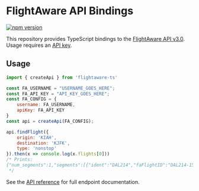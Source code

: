 # FlightAware API Bindings
[![npm version](https://badge.fury.io/js/flightaware-ts.svg)](https://badge.fury.io/js/flightaware-ts)

This repository provides TypeScript bindings to the [FlightAware API v3.0][fa-api]. Usage requires an [API key][fa-api-key].

## Usage
```js
import { createApi } from 'flightaware-ts'

const FA_USERNAME = "USERNAME_GOES_HERE";
const FA_API_KEY = "API_KEY_GOES_HERE";
const FA_CONFIG = {
    username: FA_USERNAME,
    apiKey: FA_API_KEY
}
const api = createApi(FA_CONFIG);

api.findFlight({
    origin: 'KIAH',
    destination: 'KJFK',
    type: 'nonstop'
}).then(x => console.log(x.flights[0]))
/* Prints:
{"num_segments":1,"segments":[{"ident":"DAL214","faFlightID":"DAL214-1575092751-airline-0510","airline":"DAL","airline_iata":"DL","flightnumber":"214","tailnumber":"N109DU","type":"Form_Airline","blocked":false,"diverted":false,"cancelled":false,"origin":{"code":"KIAH","city":"Houston, TX","alternate_ident":"","airport_name":"Houston Bush Int'ctl"},"destination":{"code":"KJFK","city":"New York, NY","alternate_ident":"","airport_name":"John F Kennedy Intl"},"filed_ete":11700,"route":"MMUGS4 GUSTI Q22 CATLN J37 AJFEB GRD Q64 TYI J209 SAWED J121 SIE CAMRN4","filed_altitude":370,"display_filed_altitude":"37,000 feet","filed_airspeed_kts":379,"distance_filed":1417,"filed_departure_time":{"epoch":1575332400,"tz":"CST","dow":"Monday","time":"06:20PM","date":"12/02/2019","localtime":1575310800},"estimated_departure_time":{"epoch":1575332400,"tz":"CST","dow":"Monday","time":"06:20PM","date":"12/02/2019","localtime":1575310800},"actual_departure_time":{"epoch":0},"departure_delay":0,"filed_arrival_time":{"epoch":1575344100,"tz":"EST","dow":"Monday","time":"10:35PM","date":"12/02/2019","localtime":1575326100},"estimated_arrival_time":{"epoch":1575344100,"tz":"EST","dow":"Monday","time":"10:35PM","date":"12/02/2019","localtime":1575326100},"actual_arrival_time":{"epoch":0},"arrival_delay":0,"status":"Scheduled","progress_percent":-1,"aircrafttype":"BCS1","full_aircrafttype":"BCS1","adhoc":false}]}
 */
```

See the [API reference][fa-api-ref] for full endpoint documentation.

[fa-api]: https://flightaware.com/commercial/flightxml/v3/content.rvt
[fa-api-key]: https://flightaware.com/commercial/flightxml/v3/pricing.rvt
[fa-api-ref]: https://flightaware.com/commercial/flightxml/v3/apiref.rvt
